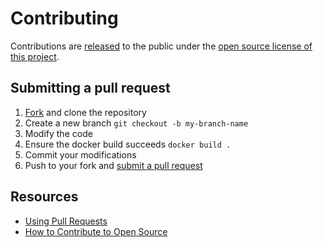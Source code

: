 # Contributing

Contributions are [released](https://help.github.com/articles/github-terms-of-service/#6-contributions-under-repository-license) to the public under the [open source license of this project](../LICENSE).

## Submitting a pull request

1. [Fork](https://github.com/qdm12/wireguard-docker/fork) and clone the repository
1. Create a new branch `git checkout -b my-branch-name`
1. Modify the code
1. Ensure the docker build succeeds `docker build .`
1. Commit your modifications
1. Push to your fork and [submit a pull request](https://github.com/qdm12/wireguard-docker/compare)

## Resources

- [Using Pull Requests](https://help.github.com/articles/about-pull-requests/)
- [How to Contribute to Open Source](https://opensource.guide/how-to-contribute/)
